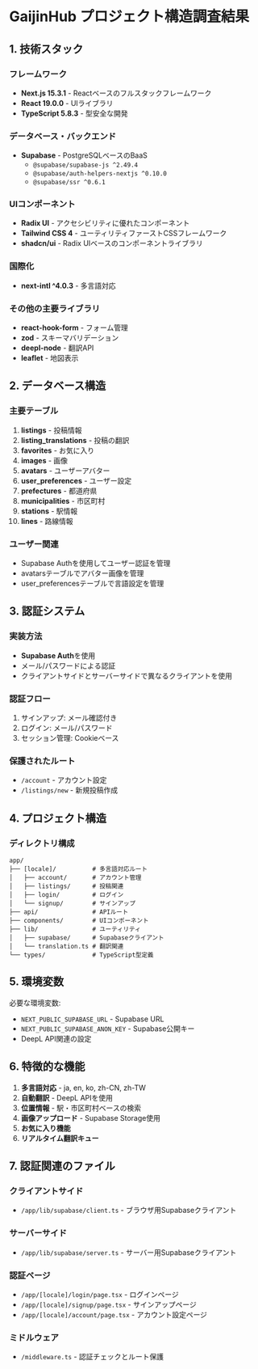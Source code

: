 # GaijinHub プロジェクト構造調査結果

## 1. 技術スタック

### フレームワーク
- **Next.js 15.3.1** - Reactベースのフルスタックフレームワーク
- **React 19.0.0** - UIライブラリ
- **TypeScript 5.8.3** - 型安全な開発

### データベース・バックエンド
- **Supabase** - PostgreSQLベースのBaaS
  - `@supabase/supabase-js ^2.49.4`
  - `@supabase/auth-helpers-nextjs ^0.10.0`
  - `@supabase/ssr ^0.6.1`

### UIコンポーネント
- **Radix UI** - アクセシビリティに優れたコンポーネント
- **Tailwind CSS 4** - ユーティリティファーストCSSフレームワーク
- **shadcn/ui** - Radix UIベースのコンポーネントライブラリ

### 国際化
- **next-intl ^4.0.3** - 多言語対応

### その他の主要ライブラリ
- **react-hook-form** - フォーム管理
- **zod** - スキーマバリデーション
- **deepl-node** - 翻訳API
- **leaflet** - 地図表示

## 2. データベース構造

### 主要テーブル
1. **listings** - 投稿情報
2. **listing_translations** - 投稿の翻訳
3. **favorites** - お気に入り
4. **images** - 画像
5. **avatars** - ユーザーアバター
6. **user_preferences** - ユーザー設定
7. **prefectures** - 都道府県
8. **municipalities** - 市区町村
9. **stations** - 駅情報
10. **lines** - 路線情報

### ユーザー関連
- Supabase Authを使用してユーザー認証を管理
- avatarsテーブルでアバター画像を管理
- user_preferencesテーブルで言語設定を管理

## 3. 認証システム

### 実装方法
- **Supabase Auth**を使用
- メール/パスワードによる認証
- クライアントサイドとサーバーサイドで異なるクライアントを使用

### 認証フロー
1. サインアップ: メール確認付き
2. ログイン: メール/パスワード
3. セッション管理: Cookieベース

### 保護されたルート
- `/account` - アカウント設定
- `/listings/new` - 新規投稿作成

## 4. プロジェクト構造

### ディレクトリ構成
```
app/
├── [locale]/          # 多言語対応ルート
│   ├── account/       # アカウント管理
│   ├── listings/      # 投稿関連
│   ├── login/         # ログイン
│   └── signup/        # サインアップ
├── api/               # APIルート
├── components/        # UIコンポーネント
├── lib/               # ユーティリティ
│   ├── supabase/      # Supabaseクライアント
│   └── translation.ts # 翻訳関連
└── types/             # TypeScript型定義
```

## 5. 環境変数

必要な環境変数:
- `NEXT_PUBLIC_SUPABASE_URL` - Supabase URL
- `NEXT_PUBLIC_SUPABASE_ANON_KEY` - Supabase公開キー
- DeepL API関連の設定

## 6. 特徴的な機能

1. **多言語対応** - ja, en, ko, zh-CN, zh-TW
2. **自動翻訳** - DeepL APIを使用
3. **位置情報** - 駅・市区町村ベースの検索
4. **画像アップロード** - Supabase Storage使用
5. **お気に入り機能**
6. **リアルタイム翻訳キュー**

## 7. 認証関連のファイル

### クライアントサイド
- `/app/lib/supabase/client.ts` - ブラウザ用Supabaseクライアント

### サーバーサイド
- `/app/lib/supabase/server.ts` - サーバー用Supabaseクライアント

### 認証ページ
- `/app/[locale]/login/page.tsx` - ログインページ
- `/app/[locale]/signup/page.tsx` - サインアップページ
- `/app/[locale]/account/page.tsx` - アカウント設定ページ

### ミドルウェア
- `/middleware.ts` - 認証チェックとルート保護